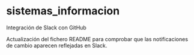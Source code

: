 # sistemas_informacion
Integración de Slack con GitHub

Actualización del fichero README para comprobar que las notificaciones de cambio aparecen reflejadas en Slack.
